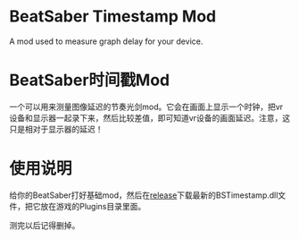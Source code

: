 # BeatSaber Timestamp Mod

A mod used to measure graph delay for your device.

# BeatSaber时间戳Mod

一个可以用来测量图像延迟的节奏光剑mod。它会在画面上显示一个时钟，把vr设备和显示器一起录下来，然后比较差值，即可知道vr设备的画面延迟。注意，这只是相对于显示器的延迟！

# 使用说明

给你的BeatSaber打好基础mod，然后在[release](https://github.com/frto027/BeatSaberTimestamp/releases)下载最新的BSTimestamp.dll文件，把它放在游戏的Plugins目录里面。

测完以后记得删掉。